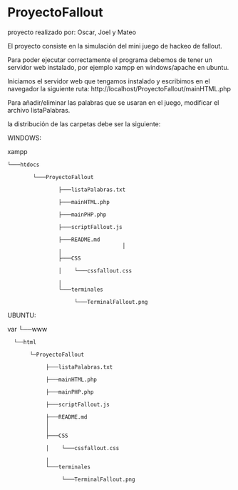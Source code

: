 # ProyectoFallout

proyecto realizado por: Oscar, Joel y Mateo

El proyecto consiste en la simulación del mini juego de hackeo de fallout.

Para poder ejecutar correctamente el programa debemos de tener un servidor web instalado, por ejemplo xampp en windows/apache en ubuntu.

Iniciamos el servidor web que tengamos instalado y escribimos en el navegador la siguiente ruta: http://localhost/ProyectoFallout/mainHTML.php

Para añadir/eliminar las palabras que se usaran en el juego, modificar el archivo listaPalabras.

la distribución de las carpetas debe ser la siguiente:

WINDOWS:

  xampp 

	└───htdocs

			└───ProyectoFallout

					├───listaPalabras.txt

					├───mainHTML.php

					├───mainPHP.php

					├───scriptFallout.js

					├───README.md
										│   
					│
					├───CSS

					│    └───cssfallout.css

					│
					└───terminales

					     └───TerminalFallout.png


UBUNTU:

var
 └──www

 	  └──html

 	   	   └─ProyectoFallout

				├───listaPalabras.txt

				├───mainHTML.php

				├───mainPHP.php

				├───scriptFallout.js

				├───README.md
				│   
				│
				├───CSS

				│    └───cssfallout.css

				│
				└───terminales

				     └───TerminalFallout.png


